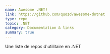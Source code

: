 ```yaml
---
name: Awesome .NET!
link: https://github.com/quozd/awesome-dotnet
type: repo
topic: .NET
category: Documentation & links
summary: true
---
```

Une liste de repos d'utilitaire en .NET
